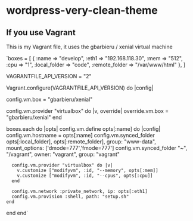 # wordpress-very-clean-theme

## If you use Vagrant

This is my Vagrant file, it uses the gbarbieru / xenial virtual machine

`boxes = [
    {
        :name => "develop",
        :eth1 => "192.168.118.30",
        :mem => "512",
        :cpu => "1",
        :local_folder => "code",
        :remote_folder => "/var/www/html"
    },
]

VAGRANTFILE_API_VERSION = "2"

Vagrant.configure(VAGRANTFILE_API_VERSION) do |config|

  config.vm.box = "gbarbieru/xenial"

  config.vm.provider "virtualbox" do |v, override|
    override.vm.box = "gbarbieru/xenial"
  end

  boxes.each do |opts|
    config.vm.define opts[:name] do |config|
      config.vm.hostname = opts[:name]
      config.vm.synced_folder opts[:local_folder], opts[:remote_folder], group: "www-data", mount_options: ['dmode=777','fmode=777']
      config.vm.synced_folder "~", "/vagrant", owner: "vagrant", group: "vagrant"

      config.vm.provider "virtualbox" do |v|
        v.customize ["modifyvm", :id, "--memory", opts[:mem]]
        v.customize ["modifyvm", :id, "--cpus", opts[:cpu]]
      end

      config.vm.network :private_network, ip: opts[:eth1]
      config.vm.provision :shell, path: "setup.sh"
    end
  end
end`

